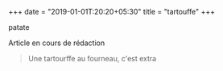 +++
date = "2019-01-01T:20:20+05:30"
title = "tartouffe"
+++

patate
<!--more-->
Article en cours de rédaction

> Une tartourffe au fourneau, c'est extra
